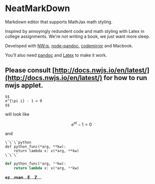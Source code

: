 # NeatMarkDown
Markdown editor that supports MathJax math styling.

Inspired by annoyingly redundent code and math styling with Latex in college assignments. We're not writing a book, we just want more sleep.

Developed with [NW.js](http://nwjs.io), [node-pandoc](https://www.npmjs.com/package/node-pandoc), [codemirror](http://codemirror.net) and Macbook. 

You'll also need [pandoc](http://pandoc.org) and [Latex](https://www.latex-project.org/) to make it work.

Please consult [http://docs.nwjs.io/en/latest/](http://docs.nwjs.io/en/latest/) for how to run nwjs applet.
---

```
$$
e^{\pi i} - 1 = 0
$$
```
will look like

$$
e^{\pi i} - 1 = 0
$$


and

```
\`\`\`python
def python_func(*arg, **kw):
	return lambda x: x(*arg, **kw)
\`\`\`
```

```python
def python_func(*arg, **kw):
	return lambda x: x(*arg, **kw)
```

**ez...man...E...Z...**
